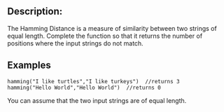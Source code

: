 ## Description:
The Hamming Distance is a measure of similarity between two strings of equal length. Complete the function so that it returns the number of positions where the input strings do not match.

## Examples

```
hamming("I like turtles","I like turkeys")  //returns 3
hamming("Hello World","Hello World")  //returns 0
```

You can assume that the two input strings are of equal length.
